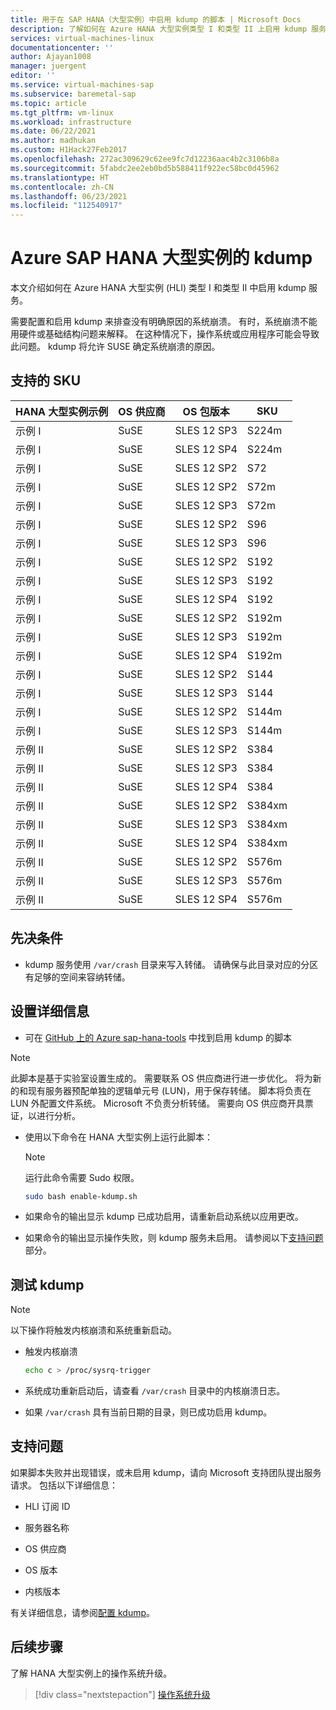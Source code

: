 ```yaml
---
title: 用于在 SAP HANA（大型实例）中启用 kdump 的脚本 | Microsoft Docs
description: 了解如何在 Azure HANA 大型实例类型 I 和类型 II 上启用 kdump 服务。
services: virtual-machines-linux
documentationcenter: ''
author: Ajayan1008
manager: juergent
editor: ''
ms.service: virtual-machines-sap
ms.subservice: baremetal-sap
ms.topic: article
ms.tgt_pltfrm: vm-linux
ms.workload: infrastructure
ms.date: 06/22/2021
ms.author: madhukan
ms.custom: H1Hack27Feb2017
ms.openlocfilehash: 272ac309629c62ee9fc7d12236aac4b2c3106b8a
ms.sourcegitcommit: 5fabdc2ee2eb0bd5b588411f922ec58bc0d45962
ms.translationtype: HT
ms.contentlocale: zh-CN
ms.lasthandoff: 06/23/2021
ms.locfileid: "112540917"
---
```

# <a name="kdump-for-sap-hana-on-azure-large-instances"></a>Azure SAP HANA 大型实例的 kdump

本文介绍如何在 Azure HANA 大型实例 (HLI) 类型 I 和类型 II 中启用 kdump 服务。

需要配置和启用 kdump 来排查没有明确原因的系统崩溃。 有时，系统崩溃不能用硬件或基础结构问题来解释。 在这种情况下，操作系统或应用程序可能会导致此问题。 kdump 将允许 SUSE 确定系统崩溃的原因。

## <a name="supported-skus"></a>支持的 SKU

|  HANA 大型实例示例   |  OS 供应商   |  OS 包版本   |  SKU |
|-----------------------------|--------------|-----------------------|-------------|
|   示例 I                    |  SuSE        |   SLES 12 SP3         |  S224m      |
|   示例 I                    |  SuSE        |   SLES 12 SP4         |  S224m      |
|   示例 I                    |  SuSE        |   SLES 12 SP2         |  S72        |
|   示例 I                    |  SuSE        |   SLES 12 SP2         |  S72m       |
|   示例 I                    |  SuSE        |   SLES 12 SP3         |  S72m       |
|   示例 I                    |  SuSE        |   SLES 12 SP2         |  S96        |
|   示例 I                    |  SuSE        |   SLES 12 SP3         |  S96        |
|   示例 I                    |  SuSE        |   SLES 12 SP2         |  S192       |
|   示例 I                    |  SuSE        |   SLES 12 SP3         |  S192       |
|   示例 I                    |  SuSE        |   SLES 12 SP4         |  S192       |
|   示例 I                    |  SuSE        |   SLES 12 SP2         |  S192m      |
|   示例 I                    |  SuSE        |   SLES 12 SP3         |  S192m      |
|   示例 I                    |  SuSE        |   SLES 12 SP4         |  S192m      |
|   示例 I                    |  SuSE        |   SLES 12 SP2         |  S144       |
|   示例 I                    |  SuSE        |   SLES 12 SP3         |  S144       |
|   示例 I                    |  SuSE        |   SLES 12 SP2         |  S144m      |
|   示例 I                    |  SuSE        |   SLES 12 SP3         |  S144m      |
|   示例 II                   |  SuSE        |   SLES 12 SP2         |  S384       |
|   示例 II                   |  SuSE        |   SLES 12 SP3         |  S384       |
|   示例 II                   |  SuSE        |   SLES 12 SP4         |  S384       |
|   示例 II                   |  SuSE        |   SLES 12 SP2         |  S384xm     |
|   示例 II                   |  SuSE        |   SLES 12 SP3         |  S384xm     |
|   示例 II                   |  SuSE        |   SLES 12 SP4         |  S384xm     |
|   示例 II                   |  SuSE        |   SLES 12 SP2         |  S576m      |
|   示例 II                   |  SuSE        |   SLES 12 SP3         |  S576m      |
|   示例 II                   |  SuSE        |   SLES 12 SP4         |  S576m      |

## <a name="prerequisites"></a>先决条件

- kdump 服务使用 `/var/crash` 目录来写入转储。 请确保与此目录对应的分区有足够的空间来容纳转储。

## <a name="setup-details"></a>设置详细信息

- 可在 [GitHub 上的 Azure sap-hana-tools](https://github.com/Azure/sap-hana-tools/blob/master/tools/enable-kdump.sh) 中找到启用 kdump 的脚本

> [!NOTE]
> 此脚本是基于实验室设置生成的。 需要联系 OS 供应商进行进一步优化。
> 将为新的和现有服务器预配单独的逻辑单元号 (LUN)，用于保存转储。 脚本将负责在 LUN 外配置文件系统。
> Microsoft 不负责分析转储。 需要向 OS 供应商开具票证，以进行分析。

- 使用以下命令在 HANA 大型实例上运行此脚本：

    > [!NOTE]
    > 运行此命令需要 Sudo 权限。

    ```bash
    sudo bash enable-kdump.sh
    ```

- 如果命令的输出显示 kdump 已成功启用，请重新启动系统以应用更改。

- 如果命令的输出显示操作失败，则 kdump 服务未启用。 请参阅以下[支持问题](#support-issues)部分。

## <a name="test-kdump"></a>测试 kdump

> [!NOTE]
>  以下操作将触发内核崩溃和系统重新启动。

- 触发内核崩溃

    ```bash
    echo c > /proc/sysrq-trigger
    ```

- 系统成功重新启动后，请查看 `/var/crash` 目录中的内核崩溃日志。

- 如果 `/var/crash` 具有当前日期的目录，则已成功启用 kdump。

## <a name="support-issues"></a>支持问题

如果脚本失败并出现错误，或未启用 kdump，请向 Microsoft 支持团队提出服务请求。 包括以下详细信息：

* HLI 订阅 ID

* 服务器名称

* OS 供应商

* OS 版本

* 内核版本

有关详细信息，请参阅[配置 kdump](https://www.suse.com/support/kb/doc/?id=3374462)。

## <a name="next-steps"></a>后续步骤

了解 HANA 大型实例上的操作系统升级。

> [!div class="nextstepaction"]
> [操作系统升级](os-upgrade-hana-large-instance.md)
